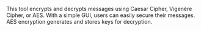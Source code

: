This tool encrypts and decrypts messages using Caesar Cipher, Vigenère Cipher, or AES. With a simple GUI, users can easily secure their messages. AES encryption generates and stores keys for decryption.
